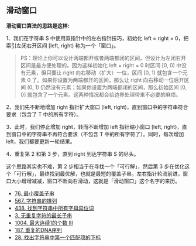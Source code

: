 ## 滑动窗口

**滑动窗口算法的思路是这样:**

1、我们在字符串 S 中使用双指针中的左右指针技巧，初始化 left = right = 0，把索引左闭右开区间 [left, right) 称为一个「窗口」。

> PS：理论上你可以设计两端都开或者两端都闭的区间，但设计为左闭右开区间是最方便处理的。因为这样初始化 left = right = 0 时区间 [0, 0) 中没有元素，但只要让 right 向右移动（扩大）一位，区间 [0, 1) 就包含一个元素 0 了。如果你设置为两端都开的区间，那么让 right 向右移动一位后开区间 (0, 1) 仍然没有元素；如果你设置为两端都闭的区间，那么初始区间 [0, 0] 就包含了一个元素。这两种情况都会给边界处理带来不必要的麻烦。

2、我们先不断地增加 right 指针扩大窗口 [left, right)，直到窗口中的字符串符合要求（包含了 T 中的所有字符）。

3、此时，我们停止增加 right，转而不断增加 left 指针缩小窗口 [left, right)，直到窗口中的字符串不再符合要求（不包含 T 中的所有字符了）。同时，每次增加 left，我们都要更新一轮结果。

4、重复第 2 和第 3 步，直到 right 到达字符串 S 的尽头。

这个思路其实也不难，第 2 步相当于在寻找一个「可行解」，然后第 3 步在优化这个「可行解」，最终找到最优解，也就是最短的覆盖子串。左右指针轮流前进，窗口大小增增减减，窗口不断向右滑动，这就是「滑动窗口」这个名字的来历。


- [76. 最小覆盖子串](https://github.com/gooohlan/leetcode/blob/main/Array/SlidingWindow/76.go)
- [567. 字符串的排列](https://github.com/gooohlan/leetcode/blob/main/Array/SlidingWindow/567.go)
- [438. 找到字符串中所有字母异位词](https://github.com/gooohlan/leetcode/blob/main/Array/SlidingWindow/438.go)
- [3. 无重复字符的最长子串](https://github.com/gooohlan/leetcode/blob/main/Array/SlidingWindow/3.go)
- [1004. 最大连续1的个数 III](https://github.com/gooohlan/leetcode/blob/main/Array/SlidingWindow/1004.go)
- [187. 重复的DNA序列](https://github.com/gooohlan/leetcode/blob/main/Array/SlidingWindow/187.go)
- [28. 找出字符串中第一个匹配项的下标](https://github.com/gooohlan/leetcode/blob/main/Array/SlidingWindow/28.go)